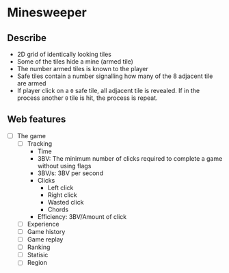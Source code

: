 # Minesweeper

## Describe

- 2D grid of identically looking tiles
- Some of the tiles hide a mine (armed tile)
- The number armed tiles is known to the player
- Safe tiles contain a number signalling how many of the 8 adjacent tile are armed
- If player click on a `0` safe tile, all adjacent tile is revealed. If in the process another `0` tile is hit, the process is repeat.

## Web features

- [ ] The game
    - [ ] Tracking
        - Time
        - 3BV: The minimum number of clicks required to complete a game without using flags
        - 3BV/s: 3BV per second
        - Clicks
            - Left click
            - Right click
            - Wasted click
            - Chords
        - Efficiency: 3BV/Amount of click
    - [ ] Experience
    - [ ] Game history
    - [ ] Game replay
    - [ ] Ranking
    - [ ] Statisic
    - [ ] Region
